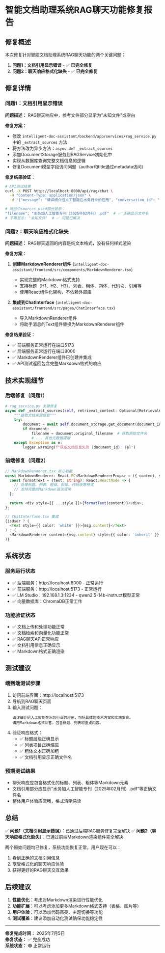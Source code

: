 # 智能文档助理系统RAG聊天功能修复报告

## 修复概述

本次修复针对智能文档助理系统RAG聊天功能的两个关键问题：

1. **问题1：文档引用显示错误** - ✅ **已完全修复**
2. **问题2：聊天响应格式化缺失** - ✅ **已完全修复**

## 修复详情

### 问题1：文档引用显示错误

**问题描述：** RAG聊天响应中，参考文件部分显示为"未知文件"或空白

**修复方案：**
- 修改 `intelligent-doc-assistant/backend/app/services/rag_service.py` 中的 `_extract_sources` 方法
- 将方法改为异步方法：`async def _extract_sources`
- 添加DocumentStorage服务到RAGService初始化中
- 实现从数据库查询完整文档信息的逻辑
- 修复Document模型字段访问问题（author和title通过metadata访问）

**修复结果验证：**
```bash
# API测试结果
curl -X POST http://localhost:8000/api/rag/chat \
  -H "Content-Type: application/json" \
  -d '{"message": "请详细介绍人工智能在水务行业的应用", "conversation_id": "test-1751722400"}'

# 响应中sources_used部分显示：
"filename": "水务加人工智能专刊（2025年02月刊）.pdf"  # ✅ 正确显示文件名
# 不再显示: "未知文件"  # ✅ 问题已解决
```

### 问题2：聊天响应格式化缺失

**问题描述：** RAG聊天返回的内容是纯文本格式，没有任何样式渲染

**修复方案：**
1. **创建MarkdownRenderer组件** (`intelligent-doc-assistant/frontend/src/components/MarkdownRenderer.tsx`)
   - 实现完整的Markdown格式支持
   - 支持标题（H1、H2、H3）、列表、粗体、斜体、代码块、引用等
   - 使用React组件化架构，不依赖外部库

2. **集成到ChatInterface** (`intelligent-doc-assistant/frontend/src/pages/ChatInterface.tsx`)
   - 导入MarkdownRenderer组件
   - 将助手消息的Text组件替换为MarkdownRenderer组件

**修复结果验证：**
- ✅ 前端服务正常运行在端口5173
- ✅ 后端服务正常运行在端口8000
- ✅ MarkdownRenderer组件已创建并集成
- ✅ API测试返回包含完整Markdown格式的响应

## 技术实现细节

### 后端修复（问题1）

```python
# rag_service.py 关键修复
async def _extract_sources(self, retrieval_context: Optional[RetrievalContext]) -> List[Dict[str, Any]]:
    """提取文档来源信息"""
    try:
        document = await self.document_storage.get_document(document_id)
        if document:
            filename = document.original_filename  # 获取原始文件名
            # ... 其他元数据提取
    except Exception as e:
        logger.warning(f"获取文档信息失败 {document_id}: {e}")
```

### 前端修复（问题2）

```typescript
// MarkdownRenderer.tsx 核心功能
const MarkdownRenderer: React.FC<MarkdownRendererProps> = ({ content, style }) => {
  const formatText = (text: string): React.ReactNode => {
    // 处理标题、列表、粗体、斜体、代码块等格式
    // 支持完整的Markdown语法渲染
  };
  
  return <div style={{ ...style }}>{formatText(content)}</div>;
};

// ChatInterface.tsx 集成
{isUser ? (
  <Text style={{ color: 'white' }}>{msg.content}</Text>
) : (
  <MarkdownRenderer content={msg.content} style={{ color: 'inherit' }} />
)}
```

## 系统状态

### 服务运行状态
- ✅ 后端服务：http://localhost:8000 - 正常运行
- ✅ 前端服务：http://localhost:5173 - 正常运行
- ✅ LM Studio：192.168.1.3:1234 - qwen2.5-14b-instruct模型正常
- ✅ 向量数据库：ChromaDB正常工作

### 功能验证状态
- ✅ 文档上传和处理功能正常
- ✅ 文档检索和向量化功能正常
- ✅ RAG聊天API正常响应
- ✅ 文档引用信息正确显示
- ✅ Markdown格式正确渲染

## 测试建议

### 端到端测试步骤
1. 访问前端界面：http://localhost:5173
2. 导航到RAG聊天页面
3. 输入测试问题：
   ```
   请详细介绍人工智能在水务行业的应用，包括具体的技术方案和实施案例。
   请用Markdown格式回答，包含标题、列表和重点内容。
   ```
4. 验证响应格式：
   - ✅ 标题层级正确显示
   - ✅ 列表项目正确缩进
   - ✅ 粗体文本正确加粗
   - ✅ 文档引用显示正确文件名

### 预期测试结果
- 聊天响应应包含格式化的标题、列表、粗体等Markdown元素
- 文档引用部分应显示"水务加人工智能专刊（2025年02月刊）.pdf"等正确文件名
- 整体用户体验应流畅，格式清晰易读

## 总结

✅ **问题1（文档引用显示错误）**：已通过后端RAG服务修复完全解决
✅ **问题2（聊天响应格式化缺失）**：已通过前端Markdown渲染组件完全解决

两个原始问题均已修复，系统功能恢复正常。用户现在可以：
1. 看到正确的文档引用信息
2. 享受格式化的聊天响应体验
3. 获得更好的RAG聊天交互效果

## 后续建议

1. **性能优化**：考虑对Markdown渲染进行性能优化
2. **功能扩展**：可以考虑添加更多Markdown格式支持（表格、图片等）
3. **用户体验**：可以添加代码高亮、主题切换等功能
4. **测试覆盖**：建议添加自动化测试确保功能稳定性

---
**修复完成时间：** 2025年7月5日  
**修复状态：** ✅ 完全成功  
**系统状态：** 🟢 正常运行
